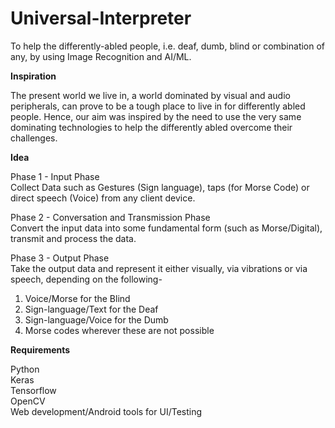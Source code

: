 # Universal-Interpreter
To help the differently-abled people, i.e. deaf, dumb, blind or combination of any, by using Image
Recognition and AI/ML.  

**Inspiration**  

The present world we live in, a world dominated by visual and audio peripherals, can prove to be
a tough place to live in for differently abled people. Hence, our aim was inspired by the need to
use the very same dominating technologies to help the differently abled overcome their challenges.  

**Idea**  

Phase 1 - Input Phase  
Collect Data such as Gestures (Sign language), taps (for Morse Code) or direct speech (Voice)
from any client device.  

Phase 2 - Conversation and Transmission Phase  
Convert the input data into some fundamental form (such as Morse/Digital), transmit and process
the data.  

Phase 3 - Output Phase  
Take the output data and represent it either visually, via vibrations or via speech, depending on the following-
1. Voice/Morse for the Blind
2. Sign-language/Text for the Deaf
3. Sign-language/Voice for the Dumb
4. Morse codes wherever these are not possible  

**Requirements**  

Python  
Keras  
Tensorflow  
OpenCV  
Web development/Android tools for UI/Testing  
